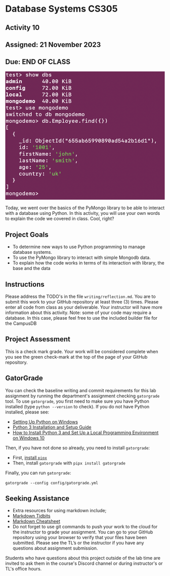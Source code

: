 # Database Systems CS305

## Activity 10

## Assigned: 21 November 2023

## Due: END OF CLASS

![bases](./graphics/usingmongosh.png)

Today, we went over the basics of the PyMongo library to be able to interact with a database using Python. In this activity, you will use your own words to explain the code we covered in class. Cool, right?

## Project Goals

* To determine new ways to use Python programming to manage database systems.
* To use the PyMongo library to interact with simple Mongodb data.
* To explain how the code works in terms of its interaction with library, the base and the data

## Instructions

Please address the TODO's in the file `writing/reflection.md`. You are to submit this work to your GitHub repository at least three (3) times. Please enter all code from class as your deliverable. Your instructor will have more information about this activity. Note: some of your code may require a database. In this case, please feel free to use the included builder file for the CampusDB

## Project Assessment

This is a check mark grade. Your work will be considered complete when you see the green check-mark at the top of the page of your GitHub repository.

## GatorGrade

You can check the baseline writing and commit requirements for this lab assignment by running the department's assignment checking `gatorgrade` tool. To use `gatorgrade`, you first need to make sure you have Python installed (type `python --version` to check). If you do not have Python installed, please see:

* [Setting Up Python on Windows](https://realpython.com/lessons/python-windows-setup/)
* [Python 3 Installation and Setup Guide](https://realpython.com/installing-python/)
* [How to Install Python 3 and Set Up a Local Programming Environment on Windows 10](https://www.digitalocean.com/community/tutorials/how-to-install-python-3-and-set-up-a-local-programming-environment-on-windows-10)

Then, if you have not done so already, you need to install `gatorgrade`:

* First, [install `pipx`](https://pypa.github.io/pipx/installation/)
* Then, install `gatorgrade` with `pipx install gatorgrade`

Finally, you can run `gatorgrade`:

`gatorgrade --config config/gatorgrade.yml`

## Seeking Assistance

* Extra resources for using markdown include;
* [Markdown Tidbits](https://www.youtube.com/watch?v=cdJEUAy5IyA)
* [Markdown Cheatsheet](https://github.com/adam-p/markdown-here/wiki/Markdown-Cheatsheet)
* Do not forget to use git commands to push your work to the cloud for the instructor to grade your assignment. You can go to your GitHub repository using your browser to verify that your files have been submitted. Please see the TL’s or the instructor if you have any questions about assignment submission.

Students who have questions about this project outside of the lab time are invited
to ask them in the course's Discord channel or during instructor's or TL's office hours.
